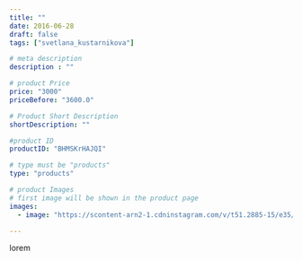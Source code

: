 ```yaml
---
title: ""
date: 2016-06-28
draft: false
tags: ["svetlana_kustarnikova"]

# meta description
description : ""

# product Price
price: "3000"
priceBefore: "3600.0"

# Product Short Description
shortDescription: ""

#product ID
productID: "BHMSKrHAJQI"

# type must be "products"
type: "products"

# product Images
# first image will be shown in the product page
images:
  - image: "https://scontent-arn2-1.cdninstagram.com/v/t51.2885-15/e35/13525504_1034718136597341_2070897256_n.jpg?se=7&tp=1&_nc_ht=scontent-arn2-1.cdninstagram.com&_nc_cat=109&_nc_ohc=yoE631N3ATYAX8yvrj-&ccb=7-4&oh=dac8b2aab885ce560ccdfe3d00ccfc70&oe=6084AF18&ig_cache_key=MTI4MjQ3OTg5MjIxNDA5MjgwOA%3D%3D.2-ccb7-4"

---
```

lorem
